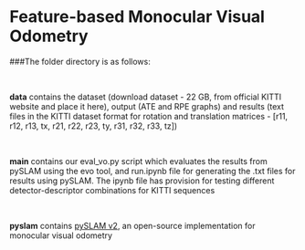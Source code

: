 # Feature-based Monocular Visual Odometry

###The folder directory is as follows:<br /><p>&nbsp;</p>  **data** contains the dataset (download dataset - 22 GB, from official KITTI website and place it here), output (ATE and RPE graphs) and results (text files in the KITTI dataset format for rotation and translation matrices - [r11, r12, r13, tx, r21, r22, r23, ty, r31, r32, r33, tz])<br /><p>&nbsp;</p>  **main** contains our eval_vo.py script which evaluates the results from pySLAM using the evo tool, and run.ipynb file for generating the .txt files for results using pySLAM. The ipynb file has provision for testing different detector-descriptor combinations for KITTI sequences<br /><p>&nbsp;</p>  **pyslam** contains [pySLAM v2](https://github.com/luigifreda/pyslam), an open-source implementation for monocular visual odometry<br />
